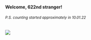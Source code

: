 #### Welcome, 622nd stranger!

###### <sup>P.S. counting started approximately in 10.01.22</sup>

<img src="https://kraftwerk28.pp.ua/vcnt.png"></img>
